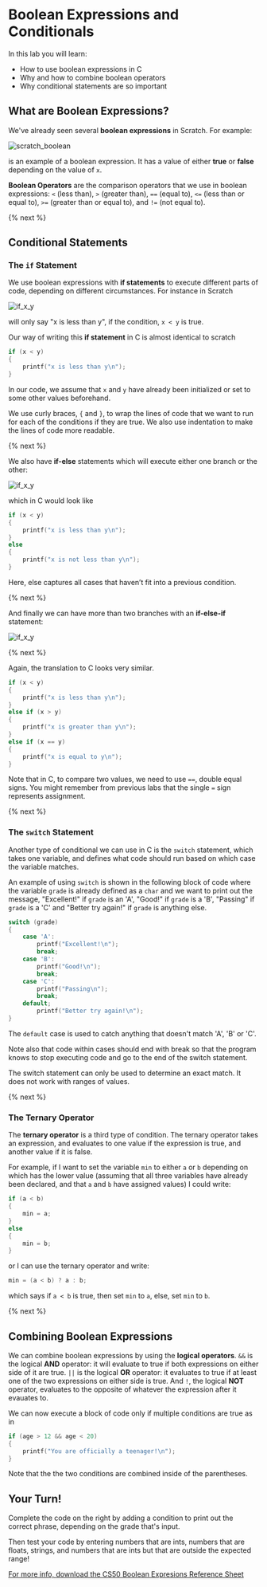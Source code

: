 # Boolean Expressions and Conditionals

In this lab you will learn:

- How to use boolean expressions in C
- Why and how to combine boolean operators
- Why conditional statements are so important

## What are Boolean Expressions?

We've already seen several **boolean expressions** in Scratch. For example: 

![scratch_boolean](http://labs.cs50nestm.net/scratch_boolean.png)

is an example of a boolean expression. It has a value of either **true** or **false** depending on the value of `x`.

**Boolean Operators** are the comparison operators that we use in boolean expressions: `<` (less than), `>` (greater than), `==` (equal to), `<=` (less than or equal to), `>=` (greater than or equal to), and `!=` (not equal to).

{% next %}

## Conditional Statements

### The `if` Statement

We use boolean expressions with **if statements** to execute different parts of code, depending on different circumstances.  For instance in Scratch

![if_x_y](http://labs.cs50nestm.net/if_x_y.png)

will only say "x is less than y", if the condition, `x < y` is true.

Our way of writing this **if statement** in C is almost identical to scratch

```c
if (x < y)
{
    printf("x is less than y\n");
}
```

In our code, we assume that `x` and `y` have already been initialized or set to some other values beforehand.

We use curly braces, `{` and `}`, to wrap the lines of code that we want to run for each of the conditions if they are true. We also use indentation to make the lines of code more readable.

{% next %}

We also have **if-else** statements which will execute either one branch or the other:

![if_x_y](http://labs.cs50nestm.net/if_else.png)

which in C would look like

```c
if (x < y)
{
    printf("x is less than y\n");
}
else
{
    printf("x is not less than y\n");
}
```

Here, else captures all cases that haven’t fit into a previous condition.

{% next %}

And finally we can have more than two branches with an **if-else-if** statement:

![if_x_y](http://labs.cs50nestm.net/if_else_if.png)

{% next %}

Again, the translation to C looks very similar.

```c
if (x < y)
{
    printf("x is less than y\n");
}
else if (x > y)
{
    printf("x is greater than y\n");
}
else if (x == y)
{
    printf("x is equal to y\n");
}
```

Note that in C, to compare two values, we need to use `==`, double equal signs. You might remember from previous labs that the single `=` sign represents assignment.

{% next %}

### The `switch` Statement

Another type of conditional we can use in C is the `switch` statement, which takes one variable, and defines what
code should run based on which case the variable matches.

An example of using `switch` is shown in the following block of code where the variable `grade` is already defined as a `char` and we want to print out the message, "Excellent!" if `grade` is an 'A', "Good!" if `grade` is a 'B', "Passing" if `grade` is a 'C' and "Better try again!" if `grade` is anything else.

```c
switch (grade)
{
    case 'A':
        printf("Excellent!\n");
        break;
    case 'B':
        printf("Good!\n");
        break;
    case 'C':
        printf("Passing\n");
        break;
    default;
        printf("Better try again!\n");
}
```
The `default` case is used to catch anything that doesn't match 'A', 'B' or 'C'. 

Note also that code within cases should end with break so that the program knows to stop
executing code and go to the end of the switch statement.

The switch statement can only be used to determine an exact match. It does not work with ranges of values.

{% next %}

### The Ternary Operator

The **ternary operator** is a third type of condition. The ternary operator takes an expression, and evaluates to one value if the expression is true, and another value if it is false. 

For example, if I want to set the variable `min` to either `a` or `b` depending on which has the lower value (assuming that all three variables have already been declared, and that `a` and `b` have assigned values) I could write:

```c
if (a < b)
{
    min = a;
}
else 
{
    min = b;
}
```

or I can use the ternary operator and write:

```c
min = (a < b) ? a : b;
```

which says if `a < b` is true, then set `min` to `a`, else, set `min` to `b`.

{% next %}


## Combining Boolean Expressions

We can combine boolean expressions by using the **logical operators**.  `&&` is the logical **AND** operator: it will evaluate to true if both expressions on either side of it are true. `||` is the logical **OR** operator: it evaluates to true if at least one of the two expressions on either side is true. And `!`, the logical **NOT** operator, evaluates to the opposite of whatever the expression after it evauates to.

We can now execute a block of code only if multiple conditions are true as in

```c
if (age > 12 && age < 20) 
{
    printf("You are officially a teenager!\n");
}
```

Note that the the two conditions are combined inside of the parentheses.

## Your Turn!

Complete the code on the right by adding a condition to print out the correct phrase, depending on the grade that's input.

Then test your code by entering numbers that are ints, numbers that are floats, strings, and numbers that are ints but that are outside the expected range!

[For more info, download the CS50 Boolean Expresions Reference Sheet](https://ap.cs50.school/assets/pdfs/unit1/boolean_expressions.pdf)

<!-- 

A forever block from scratch can be translated to C like this:

```c
while (true)
{
    printf("hello, world\n");
}
```

The while keyword means that the loop will run as long as the Boolean expression inside the parentheses is true. And since true will always be true, the loop will run forever.

To repeat something a certain number of times, we can use this:

```c
for (int i = 0; i < 50; i++)
{
    printf("hello, world\n");
}
```

• This is a little harder to figure out, but we can go through step by step. for is another keyword in C that indicates a loop.

• `int i = 0` is an initialization of a variable, which means that we created a variable with the name `i`, of the type int, or integer, and set its initial value to 0. In C, each variable has a type of value.

• Then `i < 50` is the Boolean expression that the for loop checks, to determine if it will continue or not. Since this condition is true, the for loop will run the printf line. And since we started `i` at 0, stopping before `i` reaches 50 will mean this runs exactly 50 times, as we intended.

• Finally, `i++` is an expression in C that adds 1 to the value of `i`. Then, the for loop will check `i < 50`, and repeat this process until the Boolean expression is no longer true.

-->

